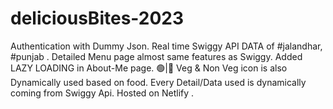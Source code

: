 # deliciousBites-2023
Authentication with Dummy Json. Real time Swiggy API DATA of #jalandhar, #punjab . Detailed Menu page almost same features as Swiggy. Added LAZY LOADING in About-Me page. 🟢|🔴 Veg &amp; Non Veg icon is also Dynamically used based on food. Every Detail/Data used is dynamically coming from Swiggy Api. Hosted on Netlify .
